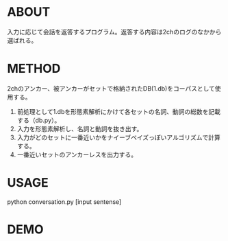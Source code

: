 # ABOUT
入力に応じて会話を返答するプログラム。返答する内容は2chのログのなかから選ばれる。<br/>
# METHOD
2chのアンカー、被アンカーがセットで格納されたDB(1.db)をコーパスとして使用する。<br/>
1. 前処理として1.dbを形態素解析にかけて各セットの名詞、動詞の総数を記載する（db.py）。<br/>
2. 入力を形態素解析し、名詞と動詞を抜き出す。<br/>
3. 入力がどのセットに一番近いかをナイーブベイズっぽいアルゴリズムで計算する。<br/>
4. 一番近いセットのアンカーレスを出力する。
# USAGE
python conversation.py [input sentense]
# DEMO
